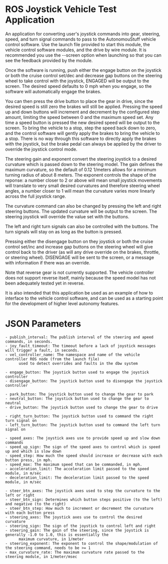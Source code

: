 # ROS Joystick Vehicle Test Application #

An application for converting user's joystick commands into gear, steering, speed, and turn signal commands
to pass to the AutonomouStuff vehicle control software.  Use the launch file provided to start this module,
the vehicle control software modules, and the drive by wire module.  It is recommended you use the --screen
option when launching so that you can see the feedback provided by the module.

Once the software is running, push either the engage button on the joystick or both the cruise control set/dec and
 decrease gap buttons on the steering wheel to take control with the joystick, ENGAGED will be output to the screen.
The desired speed defaults to 0 mph when you engage, so the software will automatically engage the brakes.

You can then press the drive button to place the gear in drive, since the desired speed is still zero the brakes
will still be applied.  Pressing the speed up and down buttons will increment and decrement by the configured step
amount, limiting the speed between 0 and the maximum speed set.  Any time a speed button is pressed the new desired
speed will be output to the screen.  To bring the vehicle to a stop, step the speed back down to zero, and the control
software will gently apply the brakes to bring the vehicle to a stop.  There is no way through this software to directly
apply the brakes with the joystick, but the brake pedal can always be applied by the driver to override the joystick
control mode.

The steering gain and exponent convert the steering joystick to a desired curvature which is passed down to the
steering model.  The gain defines the maximum curvature, so the default of 0.12 1/meters allows for a minimum turning
radius of about 8 meters.  The exponent controls the shape of the reponse: a number closer to 2 or above will mean
small joystick movements will translate to very small desired curvatures and therefore steering wheel angles,
a number closer to 1 will mean the curvature varies more linearly across the full joystick range. 

The curvature command can also be changed by pressing the left and right steering buttons.  The updated curvature
will be output to the screen.  The steering joystick will override the value set with the buttons.

The left and right turn signals can also be controlled with the buttons.  The turn signals will stay on as long
as the button is pressed.

Pressing either the disengage button on they joystick or both the cruise control set/inc and increase gap buttons on
the steering wheel will give control back to the driver (as will any drive override on the brakes, throttle, or
 steering wheel).  DISENGAGE will be sent to the screen, or a message with information if there was an override.

Note that reverse gear is not currently supported.  The vehicle controller does not support reverse itself, mainly
because the speed model has not been adequately tested yet in reverse.

It is also intended that this application be used as an example of how to interface to the vehicle control software,
 and can be used as a starting point for the development of higher level autonomy features.

# JSON Parameters #
    - publish_interval: The publish interval of the steering and apeed commands, in seconds.
    - joy_fault_timeout: The timeout before a lack of joystick messages will trigger a fault, in seconds.
    - vel_controller_name: The namespace and name of the vehicle controller ROS node (from the launch file)
          used to detect overrides and faults in the dbw system

    - engage_button: The joystick button used to engage the joystick controller
    - disengage_button: The joystick button used to disengage the joystick controller

    - park_button: The joystick button used to change the gear to park
    - neutral_button: The joystick button used to change the gear to neutral
    - drive_button: The joystick button used to change the gear to drive

    - right_turn_button: The joystick button used to command the right turn signal on
    - left_turn_button: The joystick button used to command the left turn signal on

    - speed_axes: The joystick axes use to provide speed up and slow down commands
    - speed_up_sign: The sign of the speed axes to control which is speed up and which is slow down
    - speed_step: How much the speed should increase or decrease with each button press, in mph.
    - speed_max: The maximum speed that can be commanded, in mph.
    - acceleration_limit: The acceleration limit passed to the speed module, in m/sec
    - deceleration_limit: The deceleration limit passed to the speed module, in m/sec

    - steer_btn_axes: The joystick axes used to step the curvature to the left or right
    - steer_btn_sign: Determines which button steps positive (to the left) and negative (to the right)
    - steer_btn_step: How much to increment or decrement the curvature with each button press
    - steering_axes: The joystick axes use to control the desired curvature
    - steering_sign: The sign of the joystick to control left and right
    - steering_gain: The gain of the steering, since the joystick is generally -1.0 to 1.0, this is essentially the
          maximum curvature, in 1/meter
    - steering_exponent: The exponent to control the shape/modulation of the steering command, needs to be >= 1
    - max_curvature_rate: The maximum curvature rate passed to the steering module, in 1/meter/msec
